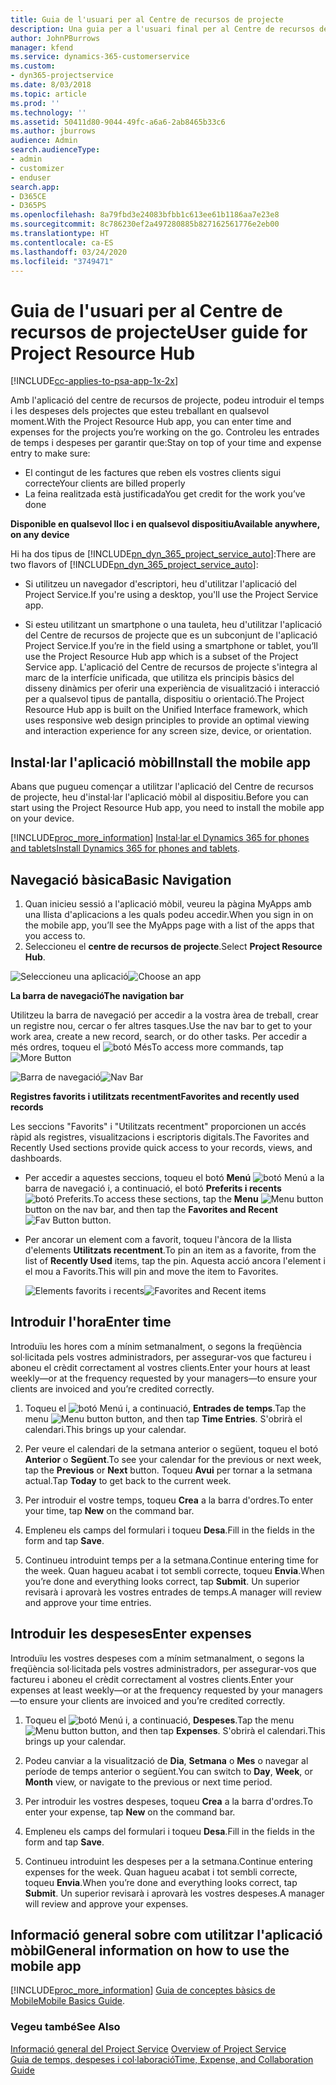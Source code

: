 ```yaml
---
title: Guia de l'usuari per al Centre de recursos de projecte
description: Una guia per a l'usuari final per al Centre de recursos de projecte del Project Service
author: JohnPBurrows
manager: kfend
ms.service: dynamics-365-customerservice
ms.custom:
- dyn365-projectservice
ms.date: 8/03/2018
ms.topic: article
ms.prod: ''
ms.technology: ''
ms.assetid: 50411d80-9044-49fc-a6a6-2ab8465b33c6
ms.author: jburrows
audience: Admin
search.audienceType:
- admin
- customizer
- enduser
search.app:
- D365CE
- D365PS
ms.openlocfilehash: 8a79fbd3e24083bfbb1c613ee61b1186aa7e23e8
ms.sourcegitcommit: 8c786230ef2a497280885b827162561776e2eb00
ms.translationtype: HT
ms.contentlocale: ca-ES
ms.lasthandoff: 03/24/2020
ms.locfileid: "3749471"
---
```

# <a name="user-guide-for-project-resource-hub"></a><span data-ttu-id="8783b-103">Guia de l'usuari per al Centre de recursos de projecte</span><span class="sxs-lookup"><span data-stu-id="8783b-103">User guide for Project Resource Hub</span></span>

[!INCLUDE[cc-applies-to-psa-app-1x-2x](../includes/cc-applies-to-psa-app-1x-2x.md)]

<span data-ttu-id="8783b-104">Amb l'aplicació del centre de recursos de projecte, podeu introduir el temps i les despeses dels projectes que esteu treballant en qualsevol moment.</span><span class="sxs-lookup"><span data-stu-id="8783b-104">With the Project Resource Hub app, you can enter time and expenses for the projects you’re working on the go.</span></span> <span data-ttu-id="8783b-105">Controleu les entrades de temps i despeses per garantir que:</span><span class="sxs-lookup"><span data-stu-id="8783b-105">Stay on top of your time and expense entry to make sure:</span></span>

- <span data-ttu-id="8783b-106">El contingut de les factures que reben els vostres clients sigui correcte</span><span class="sxs-lookup"><span data-stu-id="8783b-106">Your clients are billed properly</span></span>
- <span data-ttu-id="8783b-107">La feina realitzada està justificada</span><span class="sxs-lookup"><span data-stu-id="8783b-107">You get credit for the work you’ve done</span></span>

<span data-ttu-id="8783b-108">**Disponible en qualsevol lloc i en qualsevol dispositiu**</span><span class="sxs-lookup"><span data-stu-id="8783b-108">**Available anywhere, on any device**</span></span>

<span data-ttu-id="8783b-109">Hi ha dos tipus de [!INCLUDE[pn_dyn_365_project_service_auto](../includes/pn-dyn-365-project-service-auto.md)]:</span><span class="sxs-lookup"><span data-stu-id="8783b-109">There are two flavors of [!INCLUDE[pn_dyn_365_project_service_auto](../includes/pn-dyn-365-project-service-auto.md)]:</span></span> 

- <span data-ttu-id="8783b-110">Si utilitzeu un navegador d'escriptori, heu d'utilitzar l'aplicació del Project Service.</span><span class="sxs-lookup"><span data-stu-id="8783b-110">If you're using a desktop, you'll use the Project Service app.</span></span> 

- <span data-ttu-id="8783b-111">Si esteu utilitzant un smartphone o una tauleta, heu d'utilitzar l'aplicació del Centre de recursos de projecte que es un subconjunt de l'aplicació Project Service.</span><span class="sxs-lookup"><span data-stu-id="8783b-111">If you’re in the field using a smartphone or tablet, you’ll use the Project Resource Hub app which is a subset of the Project Service  app.</span></span> <span data-ttu-id="8783b-112">L'aplicació del Centre de recursos de projecte s'integra al marc de la interfície unificada, que utilitza els principis bàsics del disseny dinàmics per oferir una experiència de visualització i interacció per a qualsevol tipus de pantalla, dispositiu o orientació.</span><span class="sxs-lookup"><span data-stu-id="8783b-112">The Project Resource Hub app is built on the Unified Interface framework, which uses responsive web design principles to provide an optimal viewing and interaction experience for any screen size, device, or orientation.</span></span> 


## <a name="install-the-mobile-app"></a><span data-ttu-id="8783b-113">Instal·lar l'aplicació mòbil</span><span class="sxs-lookup"><span data-stu-id="8783b-113">Install the mobile app</span></span>
<span data-ttu-id="8783b-114">Abans que pugueu començar a utilitzar l'aplicació del Centre de recursos de projecte, heu d'instal·lar l'aplicació mòbil al dispositiu.</span><span class="sxs-lookup"><span data-stu-id="8783b-114">Before you can start using the Project Resource Hub app, you need to install the mobile app on your device.</span></span> 

[!INCLUDE[proc_more_information](../includes/proc-more-information.md)] <span data-ttu-id="8783b-115">[Instal·lar el Dynamics 365 for phones and tablets](../mobile-app/install-dynamics-365-for-phones-and-tablets.md)</span><span class="sxs-lookup"><span data-stu-id="8783b-115">[Install Dynamics 365 for phones and tablets](../mobile-app/install-dynamics-365-for-phones-and-tablets.md).</span></span>

## <a name="basic-navigation"></a><span data-ttu-id="8783b-116">Navegació bàsica</span><span class="sxs-lookup"><span data-stu-id="8783b-116">Basic Navigation</span></span>
1.  <span data-ttu-id="8783b-117">Quan inicieu sessió a l'aplicació mòbil, veureu la pàgina MyApps amb una llista d'aplicacions a les quals podeu accedir.</span><span class="sxs-lookup"><span data-stu-id="8783b-117">When you sign in on the mobile app, you’ll see the MyApps page with a list of the apps that you access to.</span></span> 
2.  <span data-ttu-id="8783b-118">Seleccioneu el **centre de recursos de projecte**.</span><span class="sxs-lookup"><span data-stu-id="8783b-118">Select **Project Resource Hub**.</span></span>

<span data-ttu-id="8783b-119">![Seleccioneu una aplicació](media/chooseApp_1.png "Seleccioneu una aplicació")</span><span class="sxs-lookup"><span data-stu-id="8783b-119">![Choose an app](media/chooseApp_1.png "Choose an app")</span></span>

<span data-ttu-id="8783b-120">**La barra de navegació**</span><span class="sxs-lookup"><span data-stu-id="8783b-120">**The navigation bar**</span></span>

<span data-ttu-id="8783b-121">Utilitzeu la barra de navegació per accedir a la vostra àrea de treball, crear un registre nou, cercar o fer altres tasques.</span><span class="sxs-lookup"><span data-stu-id="8783b-121">Use the nav bar to get to your work area, create a new record, search, or do other tasks.</span></span> <span data-ttu-id="8783b-122">Per accedir a més ordres, toqueu el ![botó Més](media/MoreButton.png "Botó Més")</span><span class="sxs-lookup"><span data-stu-id="8783b-122">To access more commands, tap ![More Button](media/MoreButton.png "More Button")</span></span>

<span data-ttu-id="8783b-123">![Barra de navegació](media/NavBar_2.png "Barra de navegació")</span><span class="sxs-lookup"><span data-stu-id="8783b-123">![Nav Bar](media/NavBar_2.png "Nav Bar")</span></span>

<span data-ttu-id="8783b-124">**Registres favorits i utilitzats recentment**</span><span class="sxs-lookup"><span data-stu-id="8783b-124">**Favorites and recently used records**</span></span>

<span data-ttu-id="8783b-125">Les seccions "Favorits" i "Utilitzats recentment" proporcionen un accés ràpid als registres, visualitzacions i escriptoris digitals.</span><span class="sxs-lookup"><span data-stu-id="8783b-125">The Favorites and Recently Used sections provide quick access to your records, views, and dashboards.</span></span> 

- <span data-ttu-id="8783b-126">Per accedir a aquestes seccions, toqueu el botó **Menú** ![botó Menú](media/MenuButton.png "Botó Menú") a la barra de navegació i, a continuació, el botó **Preferits i recents** ![botó Preferits](media/FavButton.png "Botó Favorits").</span><span class="sxs-lookup"><span data-stu-id="8783b-126">To access these sections, tap the **Menu** ![Menu button](media/MenuButton.png "Menu button") button on the nav bar, and then tap the **Favorites and Recent** ![Fav Button](media/FavButton.png "Fav Button") button.</span></span>

- <span data-ttu-id="8783b-127">Per ancorar un element com a favorit, toqueu l'àncora de la llista d'elements **Utilitzats recentment**.</span><span class="sxs-lookup"><span data-stu-id="8783b-127">To pin an item as a favorite, from the list of **Recently Used** items, tap the pin.</span></span> <span data-ttu-id="8783b-128">Aquesta acció ancora l'element i el mou a Favorits.</span><span class="sxs-lookup"><span data-stu-id="8783b-128">This will pin and move the item to Favorites.</span></span>

  <span data-ttu-id="8783b-129">![Elements favorits i recents](media/Favs_3.png "Elements favorits i recents")</span><span class="sxs-lookup"><span data-stu-id="8783b-129">![Favorites and Recent items](media/Favs_3.png "Favorites and Recent items")</span></span>
 
## <a name="enter-time"></a><span data-ttu-id="8783b-130">Introduir l'hora</span><span class="sxs-lookup"><span data-stu-id="8783b-130">Enter time</span></span>
<span data-ttu-id="8783b-131">Introduïu les hores com a mínim setmanalment, o segons la freqüència sol·licitada pels vostres administradors, per assegurar-vos que factureu i aboneu el crèdit correctament al vostres clients.</span><span class="sxs-lookup"><span data-stu-id="8783b-131">Enter your hours at least weekly—or at the frequency requested by your managers—to ensure your clients are invoiced and you’re credited correctly.</span></span>

1. <span data-ttu-id="8783b-132">Toqueu el ![botó Menú](media/MenuButton.png "Botó Menú") i, a continuació, **Entrades de temps**.</span><span class="sxs-lookup"><span data-stu-id="8783b-132">Tap the menu ![Menu button](media/MenuButton.png "Menu button") button, and then tap **Time Entries**.</span></span> <span data-ttu-id="8783b-133">S'obrirà el calendari.</span><span class="sxs-lookup"><span data-stu-id="8783b-133">This brings up your calendar.</span></span>

2. <span data-ttu-id="8783b-134">Per veure el calendari de la setmana anterior o següent, toqueu el botó **Anterior** o **Següent**.</span><span class="sxs-lookup"><span data-stu-id="8783b-134">To see your calendar for the previous or next week, tap the **Previous** or **Next** button.</span></span> <span data-ttu-id="8783b-135">Toqueu **Avui** per tornar a la setmana actual.</span><span class="sxs-lookup"><span data-stu-id="8783b-135">Tap **Today** to get back to the current week.</span></span>

3. <span data-ttu-id="8783b-136">Per introduir el vostre temps, toqueu **Crea** a la barra d'ordres.</span><span class="sxs-lookup"><span data-stu-id="8783b-136">To enter your time, tap **New** on the command bar.</span></span> 

4. <span data-ttu-id="8783b-137">Empleneu els camps del formulari i toqueu **Desa**.</span><span class="sxs-lookup"><span data-stu-id="8783b-137">Fill in the fields in the form and tap **Save**.</span></span>

5. <span data-ttu-id="8783b-138">Continueu introduint temps per a la setmana.</span><span class="sxs-lookup"><span data-stu-id="8783b-138">Continue entering time for the week.</span></span> <span data-ttu-id="8783b-139">Quan hagueu acabat i tot sembli correcte, toqueu **Envia**.</span><span class="sxs-lookup"><span data-stu-id="8783b-139">When you’re done and everything looks correct, tap **Submit**.</span></span> <span data-ttu-id="8783b-140">Un superior revisarà i aprovarà les vostres entrades de temps.</span><span class="sxs-lookup"><span data-stu-id="8783b-140">A manager will review and approve your time entries.</span></span>

## <a name="enter-expenses"></a><span data-ttu-id="8783b-141">Introduir les despeses</span><span class="sxs-lookup"><span data-stu-id="8783b-141">Enter expenses</span></span> 
<span data-ttu-id="8783b-142">Introduïu les vostres despeses com a mínim setmanalment, o segons la freqüència sol·licitada pels vostres administradors, per assegurar-vos que factureu i aboneu el crèdit correctament al vostres clients.</span><span class="sxs-lookup"><span data-stu-id="8783b-142">Enter your expenses at least weekly—or at the frequency requested by your managers—to ensure your clients are invoiced and you’re credited correctly.</span></span>

1. <span data-ttu-id="8783b-143">Toqueu el ![botó Menú](media/MenuButton.png "Botó Menú") i, a continuació, **Despeses**.</span><span class="sxs-lookup"><span data-stu-id="8783b-143">Tap the menu ![Menu button](media/MenuButton.png "Menu button") button, and then tap **Expenses**.</span></span> <span data-ttu-id="8783b-144">S'obrirà el calendari.</span><span class="sxs-lookup"><span data-stu-id="8783b-144">This brings up your calendar.</span></span>

2. <span data-ttu-id="8783b-145">Podeu canviar a la visualització de **Dia**, **Setmana** o **Mes** o navegar al període de temps anterior o següent.</span><span class="sxs-lookup"><span data-stu-id="8783b-145">You can switch to **Day**, **Week**, or **Month** view, or navigate to the previous or next time period.</span></span> 

3. <span data-ttu-id="8783b-146">Per introduir les vostres despeses, toqueu **Crea** a la barra d'ordres.</span><span class="sxs-lookup"><span data-stu-id="8783b-146">To enter your expense, tap **New** on the command bar.</span></span> 

4. <span data-ttu-id="8783b-147">Empleneu els camps del formulari i toqueu **Desa**.</span><span class="sxs-lookup"><span data-stu-id="8783b-147">Fill in the fields in the form and tap **Save**.</span></span>

5. <span data-ttu-id="8783b-148">Continueu introduint les despeses per a la setmana.</span><span class="sxs-lookup"><span data-stu-id="8783b-148">Continue entering expenses for the week.</span></span> <span data-ttu-id="8783b-149">Quan hagueu acabat i tot sembli correcte, toqueu **Envia**.</span><span class="sxs-lookup"><span data-stu-id="8783b-149">When you’re done and everything looks correct, tap **Submit**.</span></span> <span data-ttu-id="8783b-150">Un superior revisarà i aprovarà les vostres despeses.</span><span class="sxs-lookup"><span data-stu-id="8783b-150">A manager will review and approve your expenses.</span></span>

## <a name="general-information-on-how-to-use-the-mobile-app"></a><span data-ttu-id="8783b-151">Informació general sobre com utilitzar l'aplicació mòbil</span><span class="sxs-lookup"><span data-stu-id="8783b-151">General information on how to use the mobile app</span></span> 
[!INCLUDE[proc_more_information](../includes/proc-more-information.md)] <span data-ttu-id="8783b-152">[Guia de conceptes bàsics de Mobile](../mobile-app/dynamics-365-phones-tablets-users-guide.md)</span><span class="sxs-lookup"><span data-stu-id="8783b-152">[Mobile Basics Guide](../mobile-app/dynamics-365-phones-tablets-users-guide.md).</span></span>

### <a name="see-also"></a><span data-ttu-id="8783b-153">Vegeu també</span><span class="sxs-lookup"><span data-stu-id="8783b-153">See Also</span></span>  
 <span data-ttu-id="8783b-154">[Informació general del Project Service](../project-service/overview.md) </span><span class="sxs-lookup"><span data-stu-id="8783b-154">[Overview of Project Service](../project-service/overview.md) </span></span>  
 [<span data-ttu-id="8783b-155">Guia de temps, despeses i col·laboració</span><span class="sxs-lookup"><span data-stu-id="8783b-155">Time, Expense, and Collaboration Guide</span></span>](../project-service/time-expense-collaboration-guide.md)   
 
